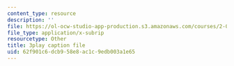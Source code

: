 ```yaml
---
content_type: resource
description: ''
file: https://ol-ocw-studio-app-production.s3.amazonaws.com/courses/2-003sc-engineering-dynamics-fall-2011/62f901c6dcb958e8ac1c9edb003a1e65_tm51lwadMOc.vtt
file_type: application/x-subrip
resourcetype: Other
title: 3play caption file
uid: 62f901c6-dcb9-58e8-ac1c-9edb003a1e65
---
```


